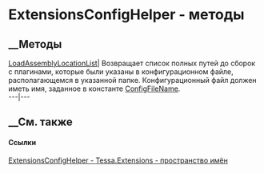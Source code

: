 # ExtensionsConfigHelper - методы
##  __Методы
[LoadAssemblyLocationList](M_Tessa_Extensions_ExtensionsConfigHelper_LoadAssemblyLocationList.htm)|
Возвращает список полных путей до сборок с плагинами, которые были указаны в
конфигурационном файле, располагающемся в указанной папке.
Конфигурационный файл должен иметь имя, заданное в константе
[ConfigFileName](F_Tessa_Extensions_ExtensionsConfigHelper_ConfigFileName.htm).  
---|---  
##  __См. также
#### Ссылки
[ExtensionsConfigHelper - ](T_Tessa_Extensions_ExtensionsConfigHelper.htm)
[Tessa.Extensions - пространство имён](N_Tessa_Extensions.htm)
